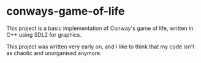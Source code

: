 # conways-game-of-life

This project is a basic implementation of Conway's game of life, written in C++ using SDL2 for graphics.

This project was written very early on, and I like to think that my code isn't as chaotic and unorganised anymore.
